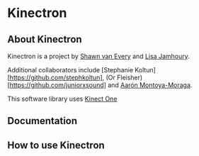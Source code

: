 # Kinectron

## About Kinectron

Kinectron is a project by [Shawn van Every](https://github.com/vanevery) and [Lisa Jamhoury](https://github.com/lisajamhoury/).

Additional collaborators include [Stephanie Koltun][https://github.com/stephkoltun], (Or Fleisher)[https://github.com/juniorxsound] and [Aarón Montoya-Moraga](https://github.com/montoyamoraga).


This software library uses [Kinect One](https://en.wikipedia.org/wiki/Kinect)

## Documentation


## How to use Kinectron
